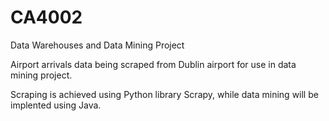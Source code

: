 CA4002
======

Data Warehouses and Data Mining Project

Airport arrivals data being scraped from Dublin airport for use in data mining project. 

Scraping is achieved using Python library Scrapy, while data mining will be implented using Java.
